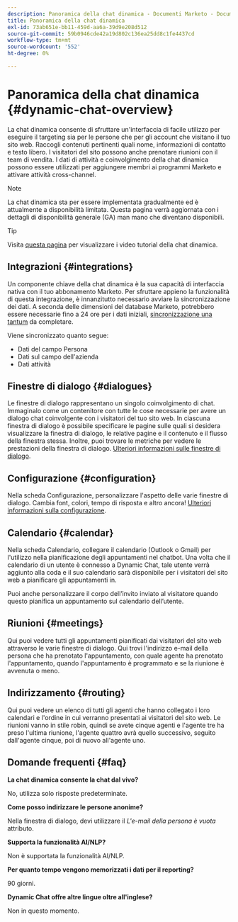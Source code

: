```yaml
---
description: Panoramica della chat dinamica - Documenti Marketo - Documentazione del prodotto
title: Panoramica della chat dinamica
exl-id: 73ab651e-bb11-459d-aa6a-39d9e208d512
source-git-commit: 59b0946cde42a19d802c136ea25dd8c1fe4437cd
workflow-type: tm+mt
source-wordcount: '552'
ht-degree: 0%

---
```


# Panoramica della chat dinamica {#dynamic-chat-overview}

La chat dinamica consente di sfruttare un&#39;interfaccia di facile utilizzo per eseguire il targeting sia per le persone che per gli account che visitano il tuo sito web. Raccogli contenuti pertinenti quali nome, informazioni di contatto e testo libero. I visitatori del sito possono anche prenotare riunioni con il team di vendita. I dati di attività e coinvolgimento della chat dinamica possono essere utilizzati per aggiungere membri ai programmi Marketo e attivare attività cross-channel.

>[!NOTE]
>
>La chat dinamica sta per essere implementata gradualmente ed è attualmente a disponibilità limitata. Questa pagina verrà aggiornata con i dettagli di disponibilità generale (GA) man mano che diventano disponibili.

>[!TIP]
>
>Visita [questa pagina](https://experienceleague.adobe.com/docs/marketo-learn/tutorials/dynamic-chat/dynamic-chat-overview.html) per visualizzare i video tutorial della chat dinamica.

## Integrazioni {#integrations}

Un componente chiave della chat dinamica è la sua capacità di interfaccia nativa con il tuo abbonamento Marketo. Per sfruttare appieno la funzionalità di questa integrazione, è innanzitutto necessario avviare la sincronizzazione dei dati. A seconda delle dimensioni del database Marketo, potrebbero essere necessarie fino a 24 ore per i dati iniziali, [sincronizzazione una tantum](/help/marketo/product-docs/demand-generation/dynamic-chat/connect-dynamic-chat-to-marketo.md) da completare.

Viene sincronizzato quanto segue:

* Dati del campo Persona
* Dati sul campo dell&#39;azienda
* Dati attività

## Finestre di dialogo {#dialogues}

Le finestre di dialogo rappresentano un singolo coinvolgimento di chat. Immaginalo come un contenitore con tutte le cose necessarie per avere un dialogo chat coinvolgente con i visitatori del tuo sito web. In ciascuna finestra di dialogo è possibile specificare le pagine sulle quali si desidera visualizzare la finestra di dialogo, le relative pagine e il contenuto e il flusso della finestra stessa. Inoltre, puoi trovare le metriche per vedere le prestazioni della finestra di dialogo. [Ulteriori informazioni sulle finestre di dialogo](/help/marketo/product-docs/demand-generation/dynamic-chat/dialogues.md).

## Configurazione {#configuration}

Nella scheda Configurazione, personalizzare l&#39;aspetto delle varie finestre di dialogo. Cambia font, colori, tempo di risposta e altro ancora! [Ulteriori informazioni sulla configurazione](/help/marketo/product-docs/demand-generation/dynamic-chat/configuration.md).

## Calendario {#calendar}

Nella scheda Calendario, collegare il calendario (Outlook o Gmail) per l&#39;utilizzo nella pianificazione degli appuntamenti nel chatbot. Una volta che il calendario di un utente è connesso a Dynamic Chat, tale utente verrà aggiunto alla coda e il suo calendario sarà disponibile per i visitatori del sito web a pianificare gli appuntamenti in.

Puoi anche personalizzare il corpo dell’invito inviato al visitatore quando questo pianifica un appuntamento sul calendario dell’utente.

## Riunioni {#meetings}

Qui puoi vedere tutti gli appuntamenti pianificati dai visitatori del sito web attraverso le varie finestre di dialogo. Qui trovi l&#39;indirizzo e-mail della persona che ha prenotato l&#39;appuntamento, con quale agente ha prenotato l&#39;appuntamento, quando l&#39;appuntamento è programmato e se la riunione è avvenuta o meno.

## Indirizzamento {#routing}

Qui puoi vedere un elenco di tutti gli agenti che hanno collegato i loro calendari e l&#39;ordine in cui verranno presentati ai visitatori del sito web. Le riunioni vanno in stile robin, quindi se avete cinque agenti e l&#39;agente tre ha preso l&#39;ultima riunione, l&#39;agente quattro avrà quello successivo, seguito dall&#39;agente cinque, poi di nuovo all&#39;agente uno.

## Domande frequenti {#faq}

**La chat dinamica consente la chat dal vivo?**

No, utilizza solo risposte predeterminate.

**Come posso indirizzare le persone anonime?**

Nella finestra di dialogo, devi utilizzare il _L&#39;e-mail della persona è vuota_ attributo.

**Supporta la funzionalità AI/NLP?**

Non è supportata la funzionalità AI/NLP.

**Per quanto tempo vengono memorizzati i dati per il reporting?**

90 giorni.

**Dynamic Chat offre altre lingue oltre all&#39;inglese?**

Non in questo momento.
